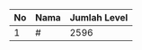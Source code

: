 | No | Nama            | Jumlah Level |
|----|-----------------|--------------|
| 1  | #    |    2596        |
